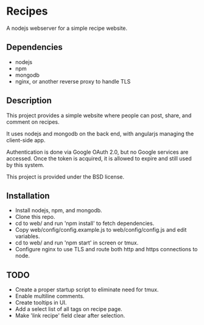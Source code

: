 # Recipes
A nodejs webserver for a simple recipe website.

## Dependencies
- nodejs
- npm
- mongodb
- nginx, or another reverse proxy to handle TLS

## Description

This project provides a simple website where people can post, share, and
comment on recipes.

It uses nodejs and mongodb on the back end, with angularjs managing the
client-side app.

Authentication is done via Google OAuth 2.0, but no Google services are
accessed.  Once the token is acquired, it is allowed to expire and still used
by this system.

This project is provided under the BSD license.

## Installation
- Install nodejs, npm, and mongodb.
- Clone this repo.
- cd to web/ and run 'npm install' to fetch dependencies.
- Copy web/config/config.example.js to web/config/config.js and edit variables.
- cd to web/ and run 'npm start' in screen or tmux.
- Configure nginx to use TLS and route both http and https connections to node.

## TODO
- Create a proper startup script to eliminate need for tmux.
- Enable multiline comments.
- Create tooltips in UI.
- Add a select list of all tags on recipe page.
- Make 'link recipe' field clear after selection.
